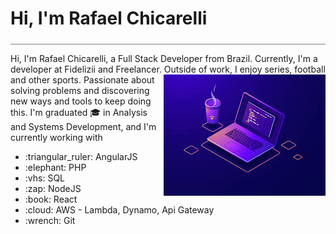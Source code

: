 <div style="border-bottom: 1px solid gray; width: 100%; padding-bottom: 5px;">
<h1>Hi, I'm Rafael Chicarelli</h1>
</div>

Hi, I'm  Rafael Chicarelli, a Full Stack Developer from Brazil.
Currently, I'm a developer at Fidelizii and Freelancer. Outside of work, I enjoy series, football and other sports. 
<img align="right" src="./images/programming.jpg" alt="Programming image"/>
Passionate about solving problems and discovering new ways and tools to keep doing this.
I'm graduated :mortar_board: in Analysis and Systems Development, and I'm currently working with
 <ul>
  <li>:triangular_ruler: AngularJS</li>
  <li>:elephant: PHP</li>
  <li>:vhs: SQL</li>
  <li>:zap: NodeJS</li>
  <li>:book: React</li>
  <li>:cloud: AWS - Lambda, Dynamo, Api Gateway</li>
  <li>:wrench: Git</li>
 </ul>
